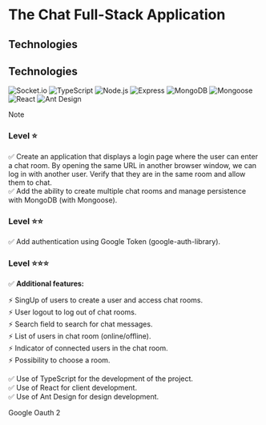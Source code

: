 # The Chat Full-Stack Application



## Technologies


## Technologies

![Socket.io](https://img.shields.io/badge/-Socket.io-black?style=flat-square&logo=socketdotio&logoColor=white)
![TypeScript](https://img.shields.io/badge/-TypeScript-3178C6?style=flat-square&logo=typescript&logoColor=white)
![Node.js](https://img.shields.io/badge/-Node.js-339933?style=flat-square&logo=nodedotjs&logoColor=white)
![Express](https://img.shields.io/badge/-Express-000000?style=flat-square&logo=express&logoColor=white)
![MongoDB](https://img.shields.io/badge/-MongoDB-47A248?style=flat-square&logo=mongodb&logoColor=white)
![Mongoose](https://img.shields.io/badge/-Mongoose-880000?style=flat-square&logo=mongoose&logoColor=white)
![React](https://img.shields.io/badge/-React-61DAFB?style=flat-square&logo=react&logoColor=black)
![Ant Design](https://img.shields.io/badge/-Ant_Design-0170FE?style=flat-square&logo=antdesign&logoColor=white)

> [!NOTE]
> ### Level ⭐️
>
> ✅ Create an application that displays a login page where the user can enter a chat room. By opening the same URL in another browser window, we can log in with another user. Verify that they are in the same room and allow them to chat.<br> 
> ✅ Add the ability to create multiple chat rooms and manage persistence with MongoDB (with Mongoose).
>
> ### Level ⭐️⭐️
>
> ✅ Add authentication using Google Token (google-auth-library).
>
> ### Level ⭐️⭐️⭐️
>
> ✅ **Additional features:**
>
> ⚡️ SingUp of users to create a user and access chat rooms.<br>
> ⚡️ User logout to log out of chat rooms.<br>
> ⚡️ Search field to search for chat messages.<br>
> ⚡️ List of users in chat room (online/offline).<br>
> ⚡️ Indicator of connected users in the chat room.<br>
> ⚡️ Possibility to choose a room.<br>
>
> ✅ Use of TypeScript for the development of the project.<br>
> ✅ Use of React for client development.<br>
> ✅ Use of Ant Design for design development.<br>

Google Oauth 2
